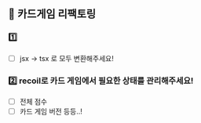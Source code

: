 ## 🌈 카드게임 리팩토링

### 1️⃣ 

- [ ] jsx → tsx 로 모두 변환해주세요!

### 2️⃣ recoil로 카드 게임에서 필요한 상태를 관리해주세요!

- [ ] 전체 점수
- [ ] 카드 게임 버전 등등..!
